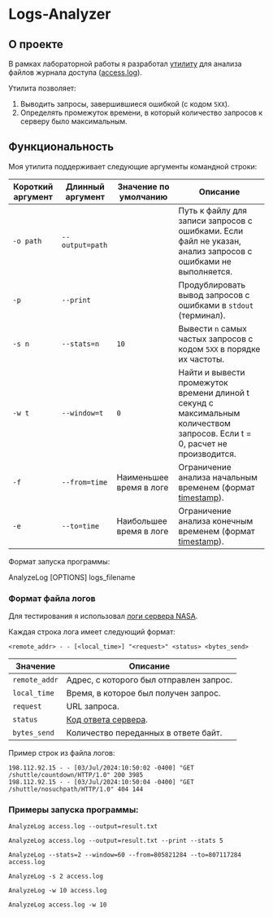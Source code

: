# Logs-Analyzer

## О проекте

В рамках лабораторной работы я разработал [утилиту](https://ru.wikipedia.org/wiki/%D0%A3%D1%82%D0%B8%D0%BB%D0%B8%D1%82%D0%B0) для анализа файлов журнала доступа ([access.log](https://ru.wikipedia.org/wiki/Access.log)).

Утилита позволяет:

1. Выводить запросы, завершившиеся ошибкой (с кодом `5XX`).
2. Определять промежуток времени, в который количество запросов к серверу было максимальным.

## Функциональность 

Моя утилита поддерживает следующие аргументы командной строки:

| Короткий аргумент | Длинный аргумент  | Значение по умолчанию   | Описание |
|-------------------|-------------------|-------------------------|----------|
| `-o path`         | `--output=path`   |                         | Путь к файлу для записи запросов с ошибками. Если файл не указан, анализ запросов с ошибками не выполняется. |
| `-p`              | `--print`         |                         | Продублировать вывод запросов с ошибками в `stdout` (терминал). |
| `-s n`            | `--stats=n`       | `10`                    | Вывести `n` самых частых запросов с кодом `5XX` в порядке их частоты. |
| `-w t`            | `--window=t`      | `0`                     | Найти и вывести промежуток времени длиной t секунд с максимальным количеством запросов. Если t = 0, расчет не производится. |
| `-f`              | `--from=time`     | Наименьшее время в логе | Ограничение анализа начальным временем (формат [timestamp](https://www.unixtimestamp.com)). |
| `-e`              | `--to=time`       | Наибольшее время в логе | Ограничение анализа конечным временем (формат [timestamp](https://www.unixtimestamp.com)). |

Формат запуска программы:

AnalyzeLog [OPTIONS] logs_filename

### Формат файла логов

Для тестирования я использовал [логи сервера NASA](https://drive.google.com/file/d/1jjzMocc0Rn9TqkK_51Oo93Fy78KYnm2i/view).

Каждая строка лога имеет следующий формат:

`<remote_addr> - - [<local_time>] "<request>" <status> <bytes_send>`

| Значение     | Описание                                |
|--------------|-----------------------------------------|
| `remote_addr`| Адрес, с которого был отправлен запрос. |
| `local_time` | Время, в которое был получен запрос.    |
| `request`    | URL запроса.                            |
| `status`     | [Код ответа сервера](https://developer.mozilla.org/en-US/docs/Web/HTTP/Status). |
| `bytes_send` | Количество переданных в ответе байт.    |

Пример строк из файла логов:

```
198.112.92.15 - - [03/Jul/2024:10:50:02 -0400] "GET /shuttle/countdown/HTTP/1.0" 200 3985
198.112.92.15 - - [03/Jul/2024:10:50:04 -0400] "GET /shuttle/nosuchpath/HTTP/1.0" 404 144
```

### Примеры запуска программы:

```
AnalyzeLog access.log --output=result.txt
```

```
AnalyzeLog access.log --output=result.txt --print --stats 5
```

```
AnalyzeLog --stats=2 --window=60 --from=805821284 --to=807117284 access.log
```

```
AnalyzeLog -s 2 access.log
```

```
AnalyzeLog -w 10 access.log
```

```
AnalyzeLog access.log -w 10
```
